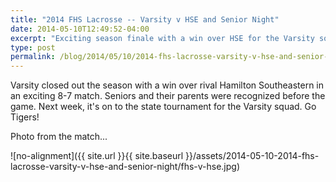 ```yaml
---
title: "2014 FHS Lacrosse -- Varsity v HSE and Senior Night"
date: 2014-05-10T12:49:52-04:00
excerpt: "Exciting season finale with a win over HSE for the Varsity squad."
type: post
permalink: /blog/2014/05/10/2014-fhs-lacrosse-varsity-v-hse-and-senior-night/
---
```

Varsity closed out the season with a win over rival Hamilton Southeastern in an exciting 8-7 match. Seniors and their parents were recognized before the game. Next week, it's on to the state tournament for the Varsity squad. Go Tigers!

Photo from the match...

![no-alignment]({{ site.url }}{{ site.baseurl }}/assets/2014-05-10-2014-fhs-lacrosse-varsity-v-hse-and-senior-night/fhs-v-hse.jpg)
